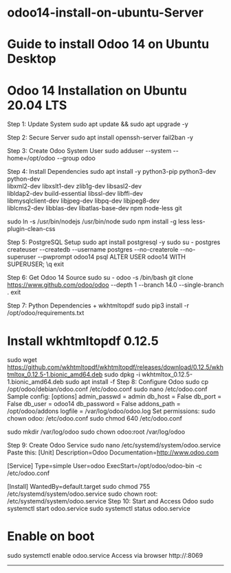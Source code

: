 # odoo14-install-on-ubuntu-Server
# Guide to install Odoo 14 on Ubuntu Desktop

# Odoo 14 Installation on Ubuntu 20.04 LTS

Step 1: Update System
sudo apt update && sudo apt upgrade -y

Step 2: Secure Server
sudo apt install openssh-server fail2ban -y

Step 3: Create Odoo System User
sudo adduser --system --home=/opt/odoo --group odoo

Step 4: Install Dependencies
sudo apt install -y python3-pip python3-dev python-dev \
libxml2-dev libxslt1-dev zlib1g-dev libsasl2-dev \
libldap2-dev build-essential libssl-dev libffi-dev \
libmysqlclient-dev libjpeg-dev libpq-dev libjpeg8-dev \
liblcms2-dev libblas-dev libatlas-base-dev npm node-less git

sudo ln -s /usr/bin/nodejs /usr/bin/node
sudo npm install -g less less-plugin-clean-css

Step 5: PostgreSQL Setup
sudo apt install postgresql -y
sudo su - postgres
createuser --createdb --username postgres --no-createrole --no-superuser --pwprompt odoo14
psql
ALTER USER odoo14 WITH SUPERUSER;
\q
exit

Step 6: Get Odoo 14 Source
sudo su - odoo -s /bin/bash
git clone https://www.github.com/odoo/odoo --depth 1 --branch 14.0 --single-branch .
exit

Step 7: Python Dependencies + wkhtmltopdf
sudo pip3 install -r /opt/odoo/requirements.txt

# Install wkhtmltopdf 0.12.5
sudo wget https://github.com/wkhtmltopdf/wkhtmltopdf/releases/download/0.12.5/wkhtmltox_0.12.5-1.bionic_amd64.deb
sudo dpkg -i wkhtmltox_0.12.5-1.bionic_amd64.deb
sudo apt install -f
Step 8: Configure Odoo
sudo cp /opt/odoo/debian/odoo.conf /etc/odoo.conf
sudo nano /etc/odoo.conf
Sample config:
[options]
admin_passwd = admin
db_host = False
db_port = False
db_user = odoo14
db_password = False
addons_path = /opt/odoo/addons
logfile = /var/log/odoo/odoo.log
Set permissions:
sudo chown odoo: /etc/odoo.conf
sudo chmod 640 /etc/odoo.conf

sudo mkdir /var/log/odoo
sudo chown odoo:root /var/log/odoo

Step 9: Create Odoo Service
sudo nano /etc/systemd/system/odoo.service
Paste this:
[Unit]
Description=Odoo
Documentation=http://www.odoo.com

[Service]
Type=simple
User=odoo
ExecStart=/opt/odoo/odoo-bin -c /etc/odoo.conf

[Install]
WantedBy=default.target
sudo chmod 755 /etc/systemd/system/odoo.service
sudo chown root: /etc/systemd/system/odoo.service
Step 10: Start and Access Odoo
sudo systemctl start odoo.service
sudo systemctl status odoo.service

# Enable on boot
sudo systemctl enable odoo.service
Access via browser
http://<your-server-ip>:8069
________________________________________
